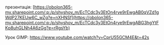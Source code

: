 презентація: [https://obolon365-my.sharepoint.com/:p:/p/shyshov_m/EcTCdc3y3EtOn4rye9rEwgAB0qVZd1gWdP27KEUw6C_wZg?e=nXHNSf](https://obolon365-my.sharepoint.com/:p:/p/shyshov_m/EcTCdc3y3EtOn4rye9rEwgABG3hgYtFKp8uhGLNh4A6zGg?e=rRgsYb)

Урок GIMP: https://www.youtube.com/watch?v=CprU55GCM4E&t=42s

